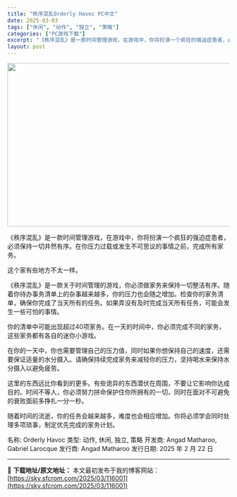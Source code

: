 ```yaml
---
title: "秩序混乱Orderly Havoc PC中文"
date: 2025-03-03
tags: ["休闲", "动作", "独立", "策略"]
categories: ["PC游戏下载"]
excerpt: "《秩序混乱》是一款时间管理游戏，在游戏中，你将扮演一个疯狂的强迫症患者，必须保持一切井然有序。在你压力过载或发生不可思议的事情之前，完成所有家务。 这个家有些地方不太一样。 《秩序混乱》是一款关于时间管理的游戏，你必须做家务来保持一切整洁有序。随着你待办事务清单上的杂事越来越多，你的压力也会随之增加&hellip;"
layout: post
---
```


<img class="aligncenter size-full wp-image-116002" src="https://sky.sfcrom.com/wp-content/uploads/2025/03/2025030301394266.webp" alt="" width="660" height="370" />

《秩序混乱》是一款时间管理游戏，在游戏中，你将扮演一个疯狂的强迫症患者，必须保持一切井然有序。在你压力过载或发生不可思议的事情之前，完成所有家务。

这个家有些地方不太一样。

《秩序混乱》是一款关于时间管理的游戏，你必须做家务来保持一切整洁有序。随着你待办事务清单上的杂事越来越多，你的压力也会随之增加。检查你的家务清单，确保你完成了当天所有的任务。如果弄没有及时完成当天所有任务，可能会发生一些可怕的事情。

你的清单中可能出现超过40项家务。在一天的时间中，你必须完成不同的家务，这些家务都有各自的迷你小游戏。

在你的一天中，你也需要管理自己的压力值，同时如果你想保持自己的速度，还需要保证适量的水分摄入。请确保持续完成家务来减轻你的压力，坚持喝水来保持水分摄入以避免疲劳。

这里的东西远比你看到的更多。有些诡异的东西潜伏在周围，不要让它影响你达成目的。时间不等人，你必须努力拼命保护住你所拥有的一切，同时在面对不可避免的衰败面前多挣扎一分一秒。

随着时间的流逝，你的任务会越来越多，难度也会相应增加。你将必须学会同时处理多项琐事，制定优先完成的家务计划。

名称: Orderly Havoc
类型: 动作, 休闲, 独立, 策略
开发商: Angad Matharoo, Gabriel Larocque
发行商: Angad Matharoo
发行日期: 2025 年 2 月 22 日

---
📖 **下载地址/原文地址：** 本文最初发布于我的博客网站：[https://sky.sfcrom.com/2025/03/116001](https://sky.sfcrom.com/2025/03/116001)
